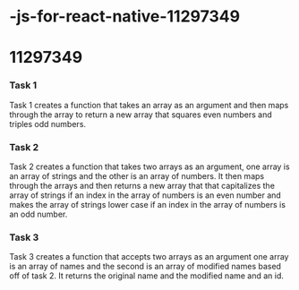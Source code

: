 # -js-for-react-native-11297349

# 11297349

### Task 1
Task 1 creates a function that takes an array as an argument and then maps through the array to return a new array that squares even numbers and triples odd numbers.

### Task 2
Task 2 creates a function that takes two arrays as an argument, one array is an array of strings and the other is an array of numbers. It then maps through the arrays and then returns a new array that that capitalizes the array of strings if an index in the array of numbers is an even number and makes the array of strings lower case if an index in the array of numbers is an odd number.

### Task 3
Task 3 creates a function that accepts two arrays as an argument one array is an array of names and the second is an array of modified names based off of task 2. It returns the original name and the modified name and an id.
